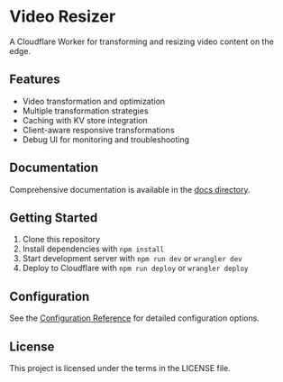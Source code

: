 # Video Resizer

A Cloudflare Worker for transforming and resizing video content on the edge.

## Features

- Video transformation and optimization
- Multiple transformation strategies
- Caching with KV store integration
- Client-aware responsive transformations
- Debug UI for monitoring and troubleshooting

## Documentation

Comprehensive documentation is available in the [docs directory](./docs/README.md).

## Getting Started

1. Clone this repository
2. Install dependencies with `npm install`
3. Start development server with `npm run dev` or `wrangler dev`
4. Deploy to Cloudflare with `npm run deploy` or `wrangler deploy`

## Configuration

See the [Configuration Reference](./docs/configuration/CONFIGURATION_REFERENCE.md) for detailed configuration options.

## License

This project is licensed under the terms in the LICENSE file.
